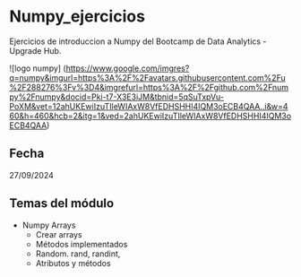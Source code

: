 # Numpy_ejercicios
 Ejercicios de introduccion a Numpy del Bootcamp de Data Analytics - Upgrade Hub. 

 ![logo numpy] (https://www.google.com/imgres?q=numpy&imgurl=https%3A%2F%2Favatars.githubusercontent.com%2Fu%2F288276%3Fv%3D4&imgrefurl=https%3A%2F%2Fgithub.com%2Fnumpy%2Fnumpy&docid=Pki-t7-X3E3iJM&tbnid=5qSuTxpVu-PoXM&vet=12ahUKEwiIzuTIleWIAxW8VfEDHSHHI4IQM3oECB4QAA..i&w=460&h=460&hcb=2&itg=1&ved=2ahUKEwiIzuTIleWIAxW8VfEDHSHHI4IQM3oECB4QAA)

  ## Fecha
 27/09/2024

 ## Temas del módulo
 - Numpy Arrays
    - Crear arrays
    - Métodos implementados
    - Random. rand, randint, 
    - Atributos y métodos
